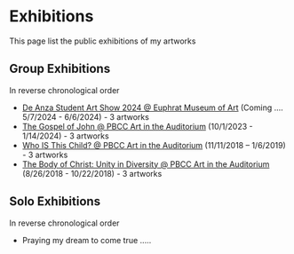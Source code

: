 # Exhibitions

This page list the public exhibitions of my artworks

## Group Exhibitions
In reverse chronological order

* [De Anza Student Art Show 2024 @ Euphrat Museum of Art](DeAnza2024.md) (Coming .... 5/7/2024 - 6/6/2024) - 3 artworks
* [The Gospel of John @ PBCC Art in the Auditorium](PBCC2023.md) (10/1/2023 - 1/14/2024) - 3 artworks
* [Who IS This Child? @ PBCC Art in the Auditorium](PBCC2018b.md) (11/11/2018 – 1/6/2019) - 3 artworks
* [The Body of Christ: Unity in Diversity @ PBCC Art in the Auditorium](PBCC2018a.md) (8/26/2018 - 10/22/2018) - 3 artworks

## Solo Exhibitions
In reverse chronological order
* Praying my dream to come true .....
